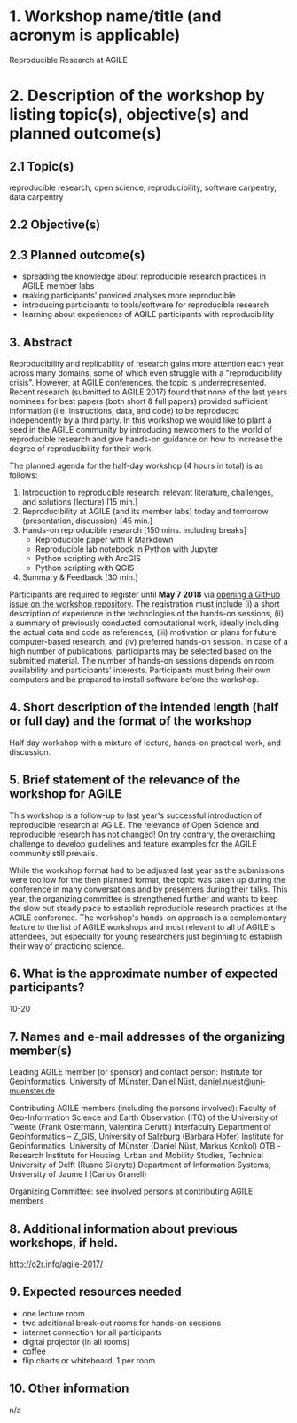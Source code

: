 # 1. Workshop name/title (and acronym is applicable)

Reproducible Research at AGILE

# 2. Description of the workshop by listing topic(s), objective(s) and planned outcome(s) 

## 2.1 Topic(s)

reproducible research, open science, reproducibility, software carpentry, data carpentry

## 2.2 Objective(s)

## 2.3 Planned outcome(s)

- spreading the knowledge about reproducible research practices in AGILE member labs
- making participants' provided analyses more reproducible
- introducing participants to tools/software for reproducible research
- learning about experiences of AGILE participants with reproducibility

## 3. Abstract

Reproducibility and replicability of research gains more attention each year across many domains, some of which even struggle with a "reproducibility crisis".
However, at AGILE conferences, the topic is underrepresented.
Recent research (submitted to AGILE 2017) found that none of the last years nominees for best papers (both short & full papers) provided sufficient information (i.e. instructions, data, and code) to be reproduced independently by a third party.
In this workshop we would like to plant a seed in the AGILE community by introducing newcomers to the world of reproducible research and give hands-on guidance on how to increase the degree of reproducibility for their work.

The planned agenda for the half-day workshop (4 hours in total) is as follows:

1. Introduction to reproducible research: relevant literature, challenges, and solutions (lecture) [15 min.]
2. Reproducibility at AGILE (and its member labs) today and tomorrow (presentation, discussion) [45 min.]
3. Hands-on reproducible research [150 mins. including breaks]
    - Reproducible paper with R Markdown
    - Reproducible lab notebook in Python with Jupyter
    - Python scripting with ArcGIS
    - Python scripting with QGIS
4. Summary & Feedback [30 min.]

Participants are required to register until **May 7 2018** via [opening a GitHub issue on the workshop repository]().
The registration must include (i) a short description of experience in the technologies of the hands-on sessions, (ii) a summary of previously conducted computational work, ideally including the actual data and code as references, (iii) motivation or plans for future computer-based research, and (iv) preferred hands-on session.
In case of a high number of publications, participants may be selected based on the submitted material.
The number of hands-on sessions depends on room availability and participants' interests.
Participants must bring their own computers and be prepared to install software before the workshop.

## 4. Short description of the intended length (half or full day) and the format of the workshop

Half day workshop with a mixture of lecture, hands-on practical work, and discussion.

## 5. Brief statement of the relevance of the workshop for AGILE

This workshop is a follow-up to last year's successful introduction of reproducible research at AGILE.
The relevance of Open Science and reproducible research has not changed!
On try contrary, the overarching challenge to develop guidelines and feature examples for the AGILE community still prevails.

While the workshop format had to be adjusted last year as the submissions were too low for the then planned format, the topic was taken up during the conference in many conversations and by presenters during their talks.
This year, the organizing committee is strengthened further and wants to keep the slow but steady pace to establish reproducible research practices at the AGILE conference.
The workshop's hands-on approach is a complementary feature to the list of AGILE workshops and most relevant to all of AGILE's attendees, but especially for young researchers just beginning to establish their way of practicing science.

## 6. What is the approximate number of expected participants?

10-20

## 7. Names and e-mail addresses of the organizing member(s)

Leading AGILE member (or sponsor) and contact person:
Institute for Geoinformatics, University of Münster, Daniel Nüst, daniel.nuest@uni-muenster.de

Contributing AGILE members (including the persons involved):
Faculty of Geo-Information Science and Earth Observation (ITC) of the University of Twente (Frank Ostermann, Valentina Cerutti)
Interfaculty Department of Geoinformatics – Z_GIS, University of Salzburg (Barbara Hofer)
Institute for Geoinformatics, University of Münster (Daniel Nüst, Markus Konkol)
OTB -Research Institute for Housing, Urban and Mobility Studies, Technical University of Delft (Rusne Sileryte)
Department of Information Systems, University of Jaume I (Carlos Granell)

Organizing Committee: see involved persons at contributing AGILE members

## 8. Additional information about previous workshops, if held.

http://o2r.info/agile-2017/

## 9. Expected resources needed

- one lecture room
- two additional break-out rooms for hands-on sessions
- internet connection for all participants
- digital projector (in all rooms)
- coffee
- flip charts or whiteboard, 1 per room

## 10. Other information

n/a
